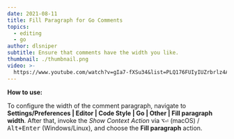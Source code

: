 ```yaml
---
date: 2021-08-11
title: Fill Paragraph for Go Comments
topics:
  - editing
  - go
author: dlsniper
subtitle: Ensure that comments have the width you like.
thumbnail: ./thumbnail.png
video: >-
  https://www.youtube.com/watch?v=gIa7-fXSu34&list=PLQ176FUIyIUZrbrlz4AY1V8VzBJKZyVlW&index=42
---
```


**How to use:**

To configure the width of the comment paragraph, navigate to **Settings/Preferences | Editor | Code Style | Go | Other | Fill paragraph width**. After that, invoke the _Show Context Action_ via <kbd>⌥⏎</kbd> (macOS) / <kbd>Alt+Enter</kbd> (Windows/Linux), and choose the **Fill paragraph** action.
